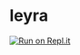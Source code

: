 # leyra
[![Run on Repl.it](https://repl.it/badge/github/Tinker-afk/leyra)](https://repl.it/github/Tinker-afk/leyra)